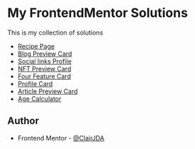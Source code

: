 # My FrontendMentor Solutions

This is my collection of solutions

- [Recipe Page](./recipe-page-main)
- [Blog Preview Card](./blog-preview-card-main)
- [Social links Profile](./social-links-profile-main)
- [NFT Preview Card](./nft-preview-card-component-main)
- [Four Feature Card](./four-card-feature-section-master)
- [Profile Card](./profile-card-component-main)
- [Article Preview Card](./article-preview-component-master)
- [Age Calculator](./age-calculator-app-main)

## Author

- Frontend Mentor - [@ClairJDA](https://www.frontendmentor.io/profile/ClairJDA)